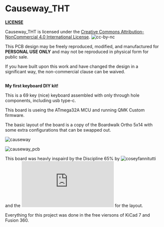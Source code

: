 # Causeway_THT


**[LICENSE](LICENSE)**

Causeway_THT is licensed under the [Creative Commons Attribution-NonCommercial 4.0 International License](https://creativecommons.org/licenses/by-nc/4.0/). ![cc-by-nc](https://i.creativecommons.org/l/by-nc/4.0/88x31.png)

This PCB design may be freely reproduced, modified, and manufactured for **PERSONAL USE ONLY** and may not be reproduced in physical form for public sale. 

If you have built upon this work and have changed the design in a significant way, the non-commercial clause can be waived.

##

 **My first keyboard DIY kit!**
	
 This is a 69 key (nice) keyboard assembled with only through hole components, including usb type-c.
 
This board is useing the ATmega32A MCU and running QMK Custom firmware. 

The basic layout of the board is a copy of the Boardwalk Ortho 5x14 with some extra configurations that can be swapped out.

![causeway](https://imgur.com/KO2O9JO.png)

![causeway_pcb](https://imgur.com/WSpeWCg.png)

This board was heavly inspaird by the Discipline 65% by ![coseyfannitutti](https://github.com/coseyfannitutti/discipline) and the ![Boardwalk](https://github.com/qmk/qmk_firmware/blob/master/keyboards/boardwalk/readme.md) for the layout.

Everything for this project was done in the free viersons of KiCad 7 and Fusion 360.
